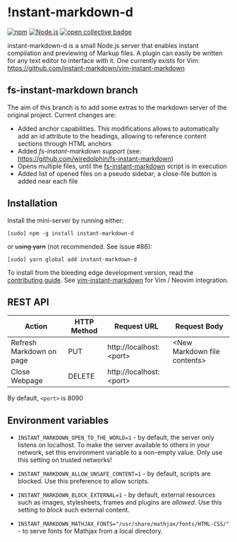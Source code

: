 !nstant-markdown-d
==================

[![npm](https://img.shields.io/npm/v/instant-markdown-d)](https://www.npmjs.com/package/instant-markdown-d)
[![Node.js](https://github.com/instant-markdown/instant-markdown-d/workflows/Node.js/badge.svg)](https://github.com/instant-markdown/instant-markdown-d/actions/workflows/nodejs.yml)
[![open collective badge](https://opencollective.com/instant-markdown/tiers/backer/badge.svg?label=backer&color=brightgreen)](https://opencollective.com/instant-markdown/)

instant-markdown-d is a small Node.js server that enables instant compilation
and previewing of Markup files. A plugin can easily be written for any text
editor to interface with it. One currently exists for Vim:
https://github.com/instant-markdown/vim-instant-markdown


fs-instant-markdown branch
--------------------------

The aim of this branch is to add some extras to the markdown server of the original project.
Current changes are:
- Added anchor capabilities. This modifications allows to automatically add an id attribute to the headings, allowing to reference content sections through HTML anchors
- Added *fs-instant-markdown support* (see: https://github.com/wiredolphin/fs-instant-markdown)
- Opens multiple files, until the [fs-instant-markdown](https://github.com/wiredolphin/fs-instant-markdown) script is in execution
- Added list of opened files on a pseudo sidebar; a close-file button is
added near each file



Installation
------------

Install the mini-server by running either:

    [sudo] npm -g install instant-markdown-d

or ~~using yarn~~ (not recommended. See issue #86):

    [sudo] yarn global add instant-markdown-d

To install from the bleeding edge development version, read the [contributing
guide](CONTRIBUTING.md). See
[vim-instant-markdown](https://github.com/instant-markdown/vim-instant-markdown)
for Vim / Neovim integration.

REST API
--------

| Action                   | HTTP Method | Request URL               | Request Body                   |
|--------------------------|-------------|---------------------------|--------------------------------|
| Refresh Markdown on page | PUT         | http://localhost:\<port\> | \<New Markdown file contents\> |
| Close Webpage            | DELETE      | http://localhost:\<port\> |                                |

By default, `<port>` is 8090

Environment variables
---------------------

* `INSTANT_MARKDOWN_OPEN_TO_THE_WORLD=1` - by default, the server only listens
  on localhost. To make the server available to others in your network, set this
  environment variable to a non-empty value. Only use this setting on trusted
  networks!

* `INSTANT_MARKDOWN_ALLOW_UNSAFE_CONTENT=1` - by default, scripts are blocked.
  Use this preference to allow scripts.

* `INSTANT_MARKDOWN_BLOCK_EXTERNAL=1` - by default, external resources such as
  images, stylesheets, frames and plugins are *allowed*. Use this setting to
  *block* such external content.

* `INSTANT_MARKDOWN_MATHJAX_FONTS="/usr/share/mathjax/fonts/HTML-CSS/"` - to
  serve fonts for Mathjax from a local directory.
